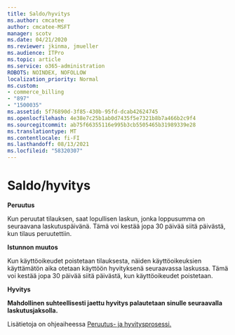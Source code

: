 ```yaml
---
title: Saldo/hyvitys
ms.author: cmcatee
author: cmcatee-MSFT
manager: scotv
ms.date: 04/21/2020
ms.reviewer: jkinma, jmueller
ms.audience: ITPro
ms.topic: article
ms.service: o365-administration
ROBOTS: NOINDEX, NOFOLLOW
localization_priority: Normal
ms.custom:
- commerce_billing
- "897"
- "1500035"
ms.assetid: 5f76890d-3f85-430b-95fd-dcab42624745
ms.openlocfilehash: 4e38e7c25b1ab0d7435f5e7321b8b7a466b2c9f4
ms.sourcegitcommit: ab75f66355116e995b3cb5505465b31989339e28
ms.translationtype: MT
ms.contentlocale: fi-FI
ms.lasthandoff: 08/13/2021
ms.locfileid: "58320307"
---
```

# <a name="creditrefund"></a>Saldo/hyvitys

**Peruutus**
  
Kun peruutat tilauksen, saat lopullisen laskun, jonka loppusumma on seuraavana laskutuspäivänä. Tämä voi kestää jopa 30 päivää siitä päivästä, kun tilaus peruutettiin.
  
**Istunnon muutos**
  
Kun käyttöoikeudet poistetaan tilauksesta, näiden käyttöoikeuksien käyttämätön aika otetaan käyttöön hyvityksenä seuraavassa laskussa. Tämä voi kestää jopa 30 päivää siitä päivästä, kun käyttöoikeudet poistetaan.

**Hyvitys**

**Mahdollinen suhteellisesti jaettu hyvitys palautetaan sinulle seuraavalla laskutusjaksolla.**

Lisätietoja on ohjeaiheessa [Peruutus- ja hyvitysprosessi.](https://docs.microsoft.com/microsoft-365/commerce/subscriptions/cancel-your-subscription) 
